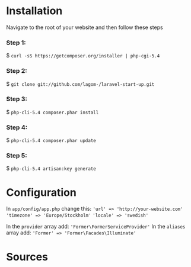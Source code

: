 # Installation
Navigate to the root of your website and then follow these steps
### Step 1:
$ `curl -sS https://getcomposer.org/installer | php-cgi-5.4`

### Step 2:
$ `git clone git://github.com/lagom-/laravel-start-up.git`

### Step 3: 
$ `php-cli-5.4 composer.phar install`

### Step 4: 
$ `php-cli-5.4 composer.phar update`

### Step 5:
$ `php-cli-5.4 artisan:key generate`

# Configuration
In `app/config/app.php` change this:
`'url' => 'http://your-website.com'`
`'timezone' => 'Europe/Stockholm'`
`'locale' => 'swedish'`

In the `provider` array add:
`'Former\FormerServiceProvider'`
In the `aliases` array add:
`'Former' => 'Former\Facades\Illuminate'`

# Sources
